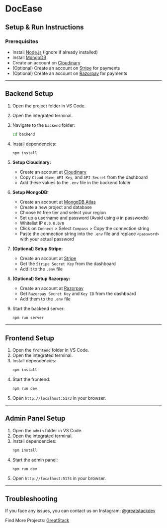 # DocEase

## Setup & Run Instructions

### Prerequisites
- Install [Node.js](https://nodejs.org/en/download/) (Ignore if already installed)
- Install [MongoDB](https://www.mongodb.com/)
- Create an account on [Cloudinary](https://cloudinary.com/)
- (Optional) Create an account on [Stripe](https://stripe.com/) for payments
- (Optional) Create an account on [Razorpay](https://razorpay.com/) for payments

---

## Backend Setup

1. Open the project folder in VS Code.
2. Open the integrated terminal.
3. Navigate to the `backend` folder:
   ```sh
   cd backend
   ```
4. Install dependencies:
   ```sh
   npm install
   ```
5. **Setup Cloudinary:**
   - Create an account at [Cloudinary](https://cloudinary.com/)
   - Copy `Cloud Name`, `API Key`, and `API Secret` from the dashboard
   - Add these values to the `.env` file in the backend folder

6. **Setup MongoDB:**
   - Create an account at [MongoDB Atlas](https://www.mongodb.com/)
   - Create a new project and database
   - Choose `M0` free tier and select your region
   - Set up a username and password (Avoid using `@` in passwords)
   - Whitelist IP `0.0.0.0/0`
   - Click on `Connect` > Select `Compass` > Copy the connection string
   - Paste the connection string into the `.env` file and replace `<password>` with your actual password

7. **(Optional) Setup Stripe:**
   - Create an account at [Stripe](https://stripe.com/)
   - Get the `Stripe Secret Key` from the dashboard
   - Add it to the `.env` file

8. **(Optional) Setup Razorpay:**
   - Create an account at [Razorpay](https://razorpay.com/)
   - Get `Razorpay Secret Key` and `Key ID` from the dashboard
   - Add them to the `.env` file

9. Start the backend server:
   ```sh
   npm run server
   ```

---

## Frontend Setup

1. Open the `frontend` folder in VS Code.
2. Open the integrated terminal.
3. Install dependencies:
   ```sh
   npm install
   ```
4. Start the frontend:
   ```sh
   npm run dev
   ```
5. Open `http://localhost:5173` in your browser.

---

## Admin Panel Setup

1. Open the `admin` folder in VS Code.
2. Open the integrated terminal.
3. Install dependencies:
   ```sh
   npm install
   ```
4. Start the admin panel:
   ```sh
   npm run dev
   ```
5. Open `http://localhost:5174` in your browser.

---

## Troubleshooting
If you face any issues, you can contact us on Instagram: [@greatstackdev](https://instagram.com/greatstackdev)

Find More Projects: [GreatStack](https://greatstack.dev/source-code)

